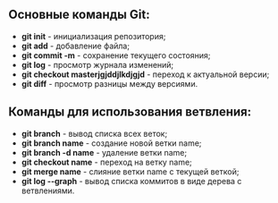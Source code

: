 ## Основные команды Git:
* **git init** - инициализация репозитория;
* **git add** - добавление файла;
* **git commit -m** - сохранение текущего состояния;
* **git log** - просмотр журнала изменений;
* **git checkout masterjgjddjlkdjgjd** - переход к актуальной версии;
* **git diff** - просмотр разницы между версиями.

## Команды для использования ветвления:
* **git branch** - вывод списка всех веток;
* **git branch name** - создание новой ветки name;
* **git branch -d name** - удаление ветки name;
* **git checkout name** - переход на ветку name;
* **git merge name** - слияние ветки name с текущей веткой;
* **git log --graph** - вывод списка коммитов в виде дерева с ветвлениями.